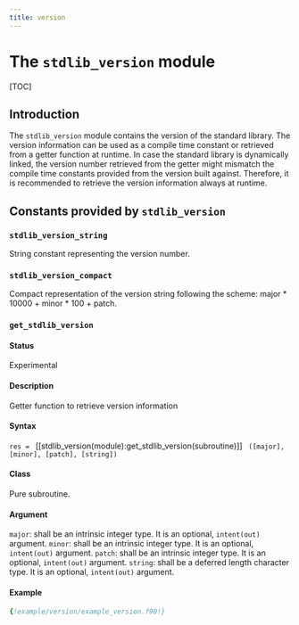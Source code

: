 ```yaml
---
title: version
---
```


# The `stdlib_version` module

[TOC]

## Introduction

The `stdlib_version` module contains the version of the standard library.
The version information can be used as a compile time constant or retrieved from a getter function at runtime.
In case the standard library is dynamically linked, the version number retrieved from the getter might mismatch the compile time constants provided from the version built against.
Therefore, it is recommended to retrieve the version information always at runtime.


## Constants provided by `stdlib_version`

### `stdlib_version_string`

String constant representing the version number.

### `stdlib_version_compact`

Compact representation of the version string following the scheme:
major * 10000 + minor * 100 + patch.


### `get_stdlib_version`

#### Status

Experimental

#### Description

Getter function to retrieve version information

#### Syntax

`res = ` [[stdlib_version(module):get_stdlib_version(subroutine)]] ` ([major], [minor], [patch], [string])`

#### Class

Pure subroutine.

#### Argument

`major`: shall be an intrinsic integer type. It is an optional, `intent(out)` argument.
`minor`: shall be an intrinsic integer type. It is an optional, `intent(out)` argument.
`patch`: shall be an intrinsic integer type. It is an optional, `intent(out)` argument.
`string`: shall be a deferred length character type. It is an optional, `intent(out)` argument.

#### Example

```fortran
{!example/version/example_version.f90!}
``` 
